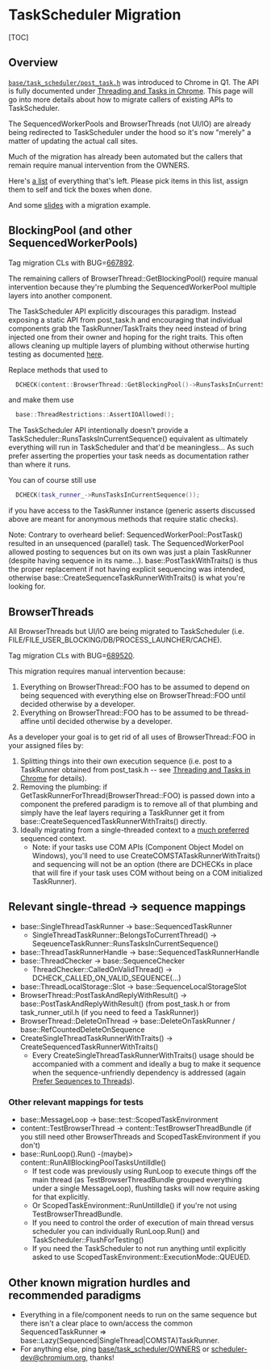 # TaskScheduler Migration

[TOC]

## Overview

[`base/task_scheduler/post_task.h`](https://cs.chromium.org/chromium/src/base/task_scheduler/post_task.h)
was introduced to Chrome in Q1. The API is fully documented under [Threading and
Tasks in Chrome](threading_and_tasks.md). This page will go into more details
about how to migrate callers of existing APIs to TaskScheduler.

The SequencedWorkerPools and BrowserThreads (not UI/IO) are already being
redirected to TaskScheduler under the hood so it's now "merely" a matter of
updating the actual call sites.

Much of the migration has already been automated but the callers that remain
require manual intervention from the OWNERS.

Here's [a list](https://docs.google.com/spreadsheets/d/18x9PGMlfgWcBr4fDz2SEEtIwTpSjcBFT2Puib47ZF1w/edit)
of everything that's left. Please pick items in this list, assign them to self
and tick the boxes when done.

And some [slides](https://docs.google.com/presentation/d/191H9hBO0r5pH2JVMeYYV-yrP1175JoSlrZyK5QEeUlE/edit?usp=sharing)
with a migration example.

## BlockingPool (and other SequencedWorkerPools)

Tag migration CLs with BUG=[667892](https://crbug.com/667892).

The remaining callers of BrowserThread::GetBlockingPool() require manual
intervention because they're plumbing the SequencedWorkerPool multiple layers
into another component.

The TaskScheduler API explicitly discourages this paradigm. Instead exposing a
static API from post_task.h and encouraging that individual components grab the
TaskRunner/TaskTraits they need instead of bring injected one from their owner
and hoping for the right traits. This often allows cleaning up multiple layers
of plumbing without otherwise hurting testing as documented
[here](threading_and_tasks.md#TaskRunner-ownership-encourage-no-dependency-injection).

Replace methods that used to
```cpp
  DCHECK(content::BrowserThread::GetBlockingPool()->RunsTasksInCurrentSequence());
```
and make them use
```cpp
  base::ThreadRestrictions::AssertIOAllowed();
```

The TaskScheduler API intentionally doesn't provide a
TaskScheduler::RunsTasksInCurrentSequence() equivalent as ultimately everything
will run in TaskScheduler and that'd be meaningless... As such prefer asserting
the properties your task needs as documentation rather than where it runs.

You can of course still use
```cpp
  DCHECK(task_runner_->RunsTasksInCurrentSequence());
```
if you have access to the TaskRunner instance (generic asserts discussed above
are meant for anonymous methods that require static checks).

Note: Contrary to overheard belief: SequencedWorkerPool::PostTask() resulted in
an unsequenced (parallel) task. The SequencedWorkerPool allowed posting to
sequences but on its own was just a plain TaskRunner (despite having sequence in
its name...). base::PostTaskWithTraits() is thus the proper replacement if not
having explicit sequencing was intended, otherwise
base::CreateSequenceTaskRunnerWithTraits() is what you're looking for.

## BrowserThreads

All BrowserThreads but UI/IO are being migrated to TaskScheduler
(i.e. FILE/FILE_USER_BLOCKING/DB/PROCESS_LAUNCHER/CACHE).

Tag migration CLs with BUG=[689520](https://crbug.com/689520).

This migration requires manual intervention because:
 1. Everything on BrowserThread::FOO has to be assumed to depend on being
    sequenced with everything else on BrowserThread::FOO until decided otherwise
    by a developer.
 2. Everything on BrowserThread::FOO has to be assumed to be thread-affine until
    decided otherwise by a developer.

As a developer your goal is to get rid of all uses of BrowserThread::FOO in your
assigned files by:
 1. Splitting things into their own execution sequence (i.e. post to a TaskRunner
    obtained from post_task.h -- see [Threading and Tasks in
    Chrome](threading_and_tasks.md) for details).
 2. Removing the plumbing: if GetTaskRunnerForThread(BrowserThread::FOO) is
    passed down into a component the prefered paradigm is to remove all of that
    plumbing and simply have the leaf layers requiring a TaskRunner get it from
    base::CreateSequencedTaskRunnerWithTraits() directly.
 3. Ideally migrating from a single-threaded context to a
    [much preferred](threading_and_tasks.md#Prefer-Sequences-to-Threads) sequenced context.
    * Note: if your tasks use COM APIs (Component Object Model on Windows),
      you'll need to use CreateCOMSTATaskRunnerWithTraits() and sequencing will
      not be an option (there are DCHECKs in place that will fire if your task
      uses COM without being on a COM initialized TaskRunner).

## Relevant single-thread -> sequence mappings

* base::SingleThreadTaskRunner -> base::SequencedTaskRunner
  * SingleThreadTaskRunner::BelongsToCurrentThread() -> SeqeuenceTaskRunner::RunsTasksInCurrentSequence()
* base::ThreadTaskRunnerHandle -> base::SequencedTaskRunnerHandle
* base::ThreadChecker -> base::SequenceChecker
  * ThreadChecker::CalledOnValidThread() -> DCHECK_CALLED_ON_VALID_SEQUENCE(...)
* base::ThreadLocalStorage::Slot -> base::SequenceLocalStorageSlot
* BrowserThread::PostTaskAndReplyWithResult() -> base::PostTaskAndReplyWithResult()
  (from post_task.h or from task_runner_util.h (if you need to feed a TaskRunner))
* BrowserThread::DeleteOnThread -> base::DeleteOnTaskRunner / base::RefCountedDeleteOnSequence
* CreateSingleThreadTaskRunnerWithTraits() -> CreateSequencedTaskRunnerWithTraits()
   * Every CreateSingleThreadTaskRunnerWithTraits() usage should be accompanied
     with a comment and ideally a bug to make it sequence when the sequence-unfriendly
     dependency is addressed (again [Prefer Sequences to
     Threads](threading_and_tasks.md#Prefer-Sequences-to-Threads)).


### Other relevant mappings for tests

* base::MessageLoop -> base::test::ScopedTaskEnvironment
* content::TestBrowserThread -> content::TestBrowserThreadBundle (if you still
  need other BrowserThreads and ScopedTaskEnvironment if you don't)
* base::RunLoop().Run() -(maybe)> content::RunAllBlockingPoolTasksUntilIdle()
   * If test code was previously using RunLoop to execute things off the main
     thread (as TestBrowserThreadBundle grouped everything under a single
     MessageLoop), flushing tasks will now require asking for that explicitly.
   * Or ScopedTaskEnvironment::RunUntilIdle() if you're not using
     TestBrowserThreadBundle.
   * If you need to control the order of execution of main thread versus
     scheduler you can individually RunLoop.Run() and
     TaskScheduler::FlushForTesting()
   * If you need the TaskScheduler to not run anything until explicitly asked to
     use ScopedTaskEnvironment::ExecutionMode::QUEUED.

## Other known migration hurdles and recommended paradigms
* Everything in a file/component needs to run on the same sequence but there
  isn't a clear place to own/access the common SequencedTaskRunner =>
  base::Lazy(Sequenced|SingleThread|COMSTA)TaskRunner.
* For anything else, ping [base/task_scheduler/OWNERS](https://cs.chromium.org/chromium/src/base/task_scheduler/OWNERS)
  or [scheduler-dev@chromium.org](https://groups.google.com/a/chromium.org/forum/#!forum/scheduler-dev),
  thanks!
